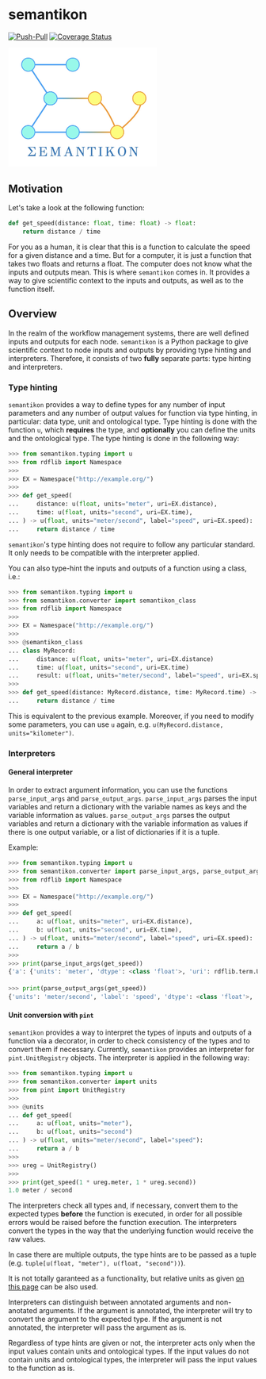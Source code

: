 # semantikon

[![Push-Pull](https://github.com/pyiron/semantikon/actions/workflows/push-pull.yml/badge.svg)](https://github.com/pyiron/semantikon/actions/workflows/push-pull.yml)
[![Coverage Status](https://coveralls.io/repos/github/pyiron/semantikon/badge.svg?branch=main)](https://coveralls.io/github/pyiron/semantikon?branch=main)

<img src="../images/logo.jpeg" alt="Logo" width="300"/>


## Motivation

Let's take a look at the following function:

```python
def get_speed(distance: float, time: float) -> float:
    return distance / time
```

For you as a human, it is clear that this is a function to calculate the speed for a given distance and a time. But for a computer, it is just a function that takes two floats and returns a float. The computer does not know what the inputs and outputs mean. This is where `semantikon` comes in. It provides a way to give scientific context to the inputs and outputs, as well as to the function itself.

## Overview

In the realm of the workflow management systems, there are well defined inputs and outputs for each node. `semantikon` is a Python package to give scientific context to node inputs and outputs by providing type hinting and interpreters. Therefore, it consists of two **fully** separate parts: type hinting and interpreters.

### **Type hinting**

`semantikon` provides a way to define types for any number of input parameters and any number of output values for function via type hinting, in particular: data type, unit and ontological type. Type hinting is done with the function `u`, which **requires** the type, and **optionally** you can define the units and the ontological type. The type hinting is done in the following way:

```python
>>> from semantikon.typing import u
>>> from rdflib import Namespace
>>>
>>> EX = Namespace("http://example.org/")
>>> 
>>> def get_speed(
...     distance: u(float, units="meter", uri=EX.distance),
...     time: u(float, units="second", uri=EX.time),
... ) -> u(float, units="meter/second", label="speed", uri=EX.speed):
...     return distance / time

```

`semantikon`'s type hinting does not require to follow any particular standard. It only needs to be compatible with the interpreter applied.

You can also type-hint the inputs and outputs of a function using a class, i.e.:


```python
>>> from semantikon.typing import u
>>> from semantikon.converter import semantikon_class
>>> from rdflib import Namespace
>>>
>>> EX = Namespace("http://example.org/")
>>> 
>>> @semantikon_class
... class MyRecord:
...     distance: u(float, units="meter", uri=EX.distance)
...     time: u(float, units="second", uri=EX.time)
...     result: u(float, units="meter/second", label="speed", uri=EX.speed)
>>> 
>>> def get_speed(distance: MyRecord.distance, time: MyRecord.time) -> MyRecord.result:
...     return distance / time

```

This is equivalent to the previous example. Moreover, if you need to modify some parameters, you can use `u` again, e.g. `u(MyRecord.distance, units="kilometer")`.

### **Interpreters**

#### General interpreter

In order to extract argument information, you can use the functions `parse_input_args` and `parse_output_args`. `parse_input_args` parses the input variables and return a dictionary with the variable names as keys and the variable information as values. `parse_output_args` parses the output variables and return a dictionary with the variable information as values if there is one output variable, or a list of dictionaries if it is a tuple.

Example:

```python
>>> from semantikon.typing import u
>>> from semantikon.converter import parse_input_args, parse_output_args
>>> from rdflib import Namespace
>>>
>>> EX = Namespace("http://example.org/")
>>> 
>>> def get_speed(
...     a: u(float, units="meter", uri=EX.distance),
...     b: u(float, units="second", uri=EX.time),
... ) -> u(float, units="meter/second", label="speed", uri=EX.speed):
...     return a / b
>>> 
>>> print(parse_input_args(get_speed))
{'a': {'units': 'meter', 'dtype': <class 'float'>, 'uri': rdflib.term.URIRef('http://example.org/distance')}, 'b': {'units': 'second', 'dtype': <class 'float'>, 'uri': rdflib.term.URIRef('http://example.org/time')}}

>>> print(parse_output_args(get_speed))
{'units': 'meter/second', 'label': 'speed', 'dtype': <class 'float'>, 'uri': rdflib.term.URIRef('http://example.org/speed')}

```

#### Unit conversion with `pint`

`semantikon` provides a way to interpret the types of inputs and outputs of a function via a decorator, in order to check consistency of the types and to convert them if necessary. Currently, `semantikon` provides an interpreter for `pint.UnitRegistry` objects. The interpreter is applied in the following way:

```python
>>> from semantikon.typing import u
>>> from semantikon.converter import units
>>> from pint import UnitRegistry
>>> 
>>> @units
... def get_speed(
...     a: u(float, units="meter"),
...     b: u(float, units="second")
... ) -> u(float, units="meter/second", label="speed"):
...     return a / b
>>> 
>>> ureg = UnitRegistry()
>>> 
>>> print(get_speed(1 * ureg.meter, 1 * ureg.second))
1.0 meter / second

```

The interpreters check all types and, if necessary, convert them to the expected types **before** the function is executed, in order for all possible errors would be raised before the function execution. The interpreters convert the types in the way that the underlying function would receive the raw values.

In case there are multiple outputs, the type hints are to be passed as a tuple (e.g. `tuple[u(float, "meter"), u(float, "second"))`).

It is not totally garanteed as a functionality, but relative units as given [on this page](https://pint.readthedocs.io/en/0.10.1/wrapping.html#specifying-relations-between-arguments) can be also used.

Interpreters can distinguish between annotated arguments and non-anotated arguments. If the argument is annotated, the interpreter will try to convert the argument to the expected type. If the argument is not annotated, the interpreter will pass the argument as is.

Regardless of type hints are given or not, the interpreter acts only when the input values contain units and ontological types. If the input values do not contain units and ontological types, the interpreter will pass the input values to the function as is.


